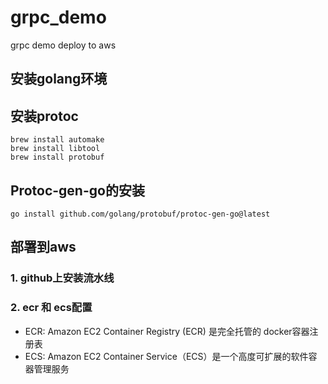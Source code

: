 # grpc_demo
grpc demo deploy to aws

## 安装golang环境

## 安装protoc

```shell
brew install automake
brew install libtool
brew install protobuf
```

## Protoc-gen-go的安装

```shell
go install github.com/golang/protobuf/protoc-gen-go@latest
```

## 部署到aws

### 1. github上安装流水线

### 2. ecr 和 ecs配置
- ECR: Amazon EC2 Container Registry (ECR) 是完全托管的 docker容器注册表
- ECS: Amazon EC2 Container Service（ECS）是一个高度可扩展的软件容器管理服务
